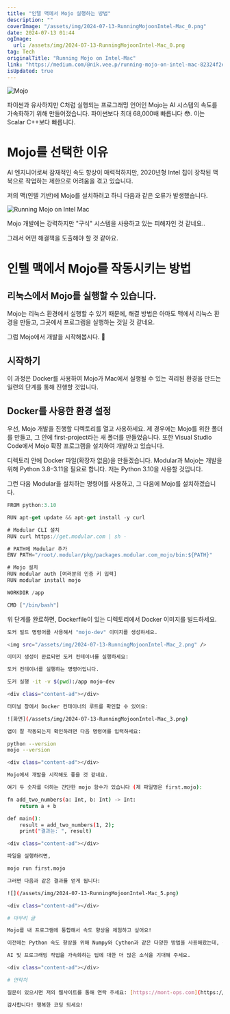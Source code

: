 ```yaml
---
title: "인텔 맥에서 Mojo 실행하는 방법"
description: ""
coverImage: "/assets/img/2024-07-13-RunningMojoonIntel-Mac_0.png"
date: 2024-07-13 01:44
ogImage: 
  url: /assets/img/2024-07-13-RunningMojoonIntel-Mac_0.png
tag: Tech
originalTitle: "Running Mojo on Intel-Mac"
link: "https://medium.com/@nik.vee.p/running-mojo-on-intel-mac-82324f2e557b"
isUpdated: true
---
```





![Mojo](/assets/img/2024-07-13-RunningMojoonIntel-Mac_0.png)

파이썬과 유사하지만 C처럼 실행되는 프로그래밍 언어인 Mojo는 AI 시스템의 속도를 가속화하기 위해 만들어졌습니다. 파이썬보다 최대 68,000배 빠릅니다 😳. 이는 Scalar C++보다 빠릅니다.

# Mojo를 선택한 이유

AI 엔지니어로써 잠재적인 속도 향상이 매력적하지만, 2020년형 Intel 칩이 장착된 맥북으로 작업하는 제한으로 어려움을 겪고 있습니다.

<div class="content-ad"></div>

저의 맥(인텔 기반)에 Mojo를 설치하려고 하니 다음과 같은 오류가 발생했습니다.

![Running Mojo on Intel Mac](/assets/img/2024-07-13-RunningMojoonIntel-Mac_1.png)

Mojo 개발에는 강력하지만 "구식" 시스템을 사용하고 있는 피해자인 것 같네요..

그래서 어떤 해결책을 도출해야 할 것 같아요.

<div class="content-ad"></div>

# 인텔 맥에서 Mojo를 작동시키는 방법

## 리눅스에서 Mojo를 실행할 수 있습니다.

Mojo는 리눅스 환경에서 실행할 수 있기 때문에, 해결 방법은 아마도 맥에서 리눅스 환경을 만들고, 그곳에서 프로그램을 실행하는 것일 것 같네요.

그럼 Mojo에서 개발을 시작해봅시다. 🚀

<div class="content-ad"></div>

## 시작하기

이 과정은 Docker를 사용하여 Mojo가 Mac에서 실행될 수 있는 격리된 환경을 만드는 일련의 단계를 통해 진행할 것입니다.

## Docker를 사용한 환경 설정

우선, Mojo 개발을 진행할 디렉토리를 열고 사용하세요. 제 경우에는 Mojo를 위한 폴더를 만들고, 그 안에 first-project라는 새 폴더를 만들었습니다. 또한 Visual Studio Code에서 Mojo 확장 프로그램을 설치하여 개발하고 있습니다.

<div class="content-ad"></div>

디렉토리 안에 Docker 파일(확장자 없음)을 만들겠습니다. Modular과 Mojo는 개발을 위해 Python 3.8–3.11을 필요로 합니다. 저는 Python 3.10을 사용할 것입니다.

그런 다음 Modular을 설치하는 명령어를 사용하고, 그 다음에 Mojo를 설치하겠습니다.

```js
FROM python:3.10

RUN apt-get update && apt-get install -y curl

# Modular CLI 설치
RUN curl https://get.modular.com | sh -

# PATH에 Modular 추가
ENV PATH="/root/.modular/pkg/packages.modular.com_mojo/bin:${PATH}"

# Mojo 설치
RUN modular auth [여러분의 인증 키 입력]
RUN modular install mojo

WORKDIR /app

CMD ["/bin/bash"]
```

위 단계를 완료하면, Dockerfile이 있는 디렉토리에서 Docker 이미지를 빌드하세요.

<div class="content-ad"></div>

```bash
도커 빌드 명령어를 사용해서 "mojo-dev" 이미지를 생성하세요.

<img src="/assets/img/2024-07-13-RunningMojoonIntel-Mac_2.png" />

이미지 생성이 완료되면 도커 컨테이너를 실행하세요:

도커 컨테이너를 실행하는 명령어입니다.

도커 실행 -it -v $(pwd):/app mojo-dev

<div class="content-ad"></div>

터미널 창에서 Docker 컨테이너의 루트를 확인할 수 있어요:

![화면](/assets/img/2024-07-13-RunningMojoonIntel-Mac_3.png)

앱이 잘 작동되는지 확인하려면 다음 명령어를 입력하세요:

python --version
mojo --version

<div class="content-ad"></div>

Mojo에서 개발을 시작해도 좋을 것 같네요.

여기 두 숫자를 더하는 간단한 mojo 함수가 있습니다 (제 파일명은 first.mojo):

fn add_two_numbers(a: Int, b: Int) -> Int:
    return a + b

def main():
    result = add_two_numbers(1, 2);
    print("결과는: ", result)

<div class="content-ad"></div>

파일을 실행하려면,

mojo run first.mojo

그러면 다음과 같은 결과를 얻게 됩니다:

![](/assets/img/2024-07-13-RunningMojoonIntel-Mac_5.png)

<div class="content-ad"></div>

# 마무리 글

Mojo를 내 프로그램에 통합해서 속도 향상을 체험하고 싶어요!

이전에는 Python 속도 향상을 위해 Numpy와 Cython과 같은 다양한 방법을 사용해왔는데, 속도가 향상된 것은 알겠지만, Mojo를 통해 프로그램을 얼마나 더 빠르게 만들 수 있는지 기대돼요.

AI 및 프로그래밍 작업을 가속화하는 팁에 대한 더 많은 소식을 기대해 주세요.

<div class="content-ad"></div>

# 연락처

질문이 있으시면 저의 웹사이트를 통해 연락 주세요: [https://mont-ops.com](https://mont-ops.com) .

감사합니다! 행복한 코딩 되세요!